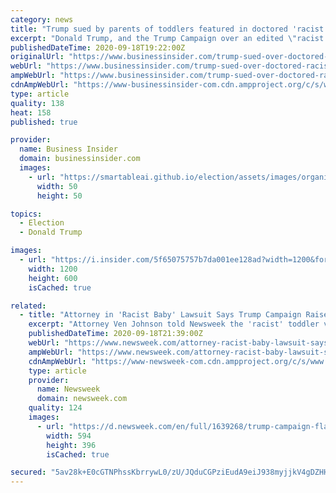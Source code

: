 ```yaml
---
category: news
title: "Trump sued by parents of toddlers featured in doctored 'racist baby' video"
excerpt: "Donald Trump, and the Trump Campaign over an edited \"racist baby\" video."
publishedDateTime: 2020-09-18T19:22:00Z
originalUrl: "https://www.businessinsider.com/trump-sued-over-doctored-racist-baby-twitter-video-carpe-donktum-2020-9"
webUrl: "https://www.businessinsider.com/trump-sued-over-doctored-racist-baby-twitter-video-carpe-donktum-2020-9"
ampWebUrl: "https://www.businessinsider.com/trump-sued-over-doctored-racist-baby-twitter-video-carpe-donktum-2020-9?amp"
cdnAmpWebUrl: "https://www-businessinsider-com.cdn.ampproject.org/c/s/www.businessinsider.com/trump-sued-over-doctored-racist-baby-twitter-video-carpe-donktum-2020-9?amp"
type: article
quality: 138
heat: 158
published: true

provider:
  name: Business Insider
  domain: businessinsider.com
  images:
    - url: "https://smartableai.github.io/election/assets/images/organizations/businessinsider.com-50x50.jpg"
      width: 50
      height: 50

topics:
  - Election
  - Donald Trump

images:
  - url: "https://i.insider.com/5f65075757b7da001ee128ad?width=1200&format=jpeg"
    width: 1200
    height: 600
    isCached: true

related:
  - title: "Attorney in 'Racist Baby' Lawsuit Says Trump Campaign Raised Money 'At The Expense of Two Little Kids'"
    excerpt: "Attorney Ven Johnson told Newsweek the 'racist' toddler video posted by Trump and his campaign, \"was absolutely done to advocate for what I believe to be a racist, despicable message against two little babies."
    publishedDateTime: 2020-09-18T21:39:00Z
    webUrl: "https://www.newsweek.com/attorney-racist-baby-lawsuit-says-trump-campaign-raised-money-expense-two-little-kids-1532986"
    ampWebUrl: "https://www.newsweek.com/attorney-racist-baby-lawsuit-says-trump-campaign-raised-money-expense-two-little-kids-1532986?amp=1"
    cdnAmpWebUrl: "https://www-newsweek-com.cdn.ampproject.org/c/s/www.newsweek.com/attorney-racist-baby-lawsuit-says-trump-campaign-raised-money-expense-two-little-kids-1532986?amp=1"
    type: article
    provider:
      name: Newsweek
      domain: newsweek.com
    quality: 124
    images:
      - url: "https://d.newsweek.com/en/full/1639268/trump-campaign-flag.jpg"
        width: 594
        height: 396
        isCached: true

secured: "5av28k+E0cGTNPhssKbrrywL0/zU/JQduCGPziEudA9eiJ938myjjkV4gDZHH4cGuAe9/wDZu1m1hQXFGxbUoE+o/zkyD80RbU9AEeM2PdHSwY2mykLepPsz/ZSW2op/x61Aumm6hZ1t2b07oxrZveTgv3Jc7FDlzBgwzA/IJX6nzTgrfp1SmWg/KWYj+oux8Y8QRpe8M61J49th22YI1/KwaHOzsYEKOzPrClGuigF5fbOmlLlcoXwKnWCHGnSzXxHmZtp5APK8CpxtXOOUVlrMrPkWd0CERtMBWP/PjlfsigYY6cJKBgJrdMW/QE8I81XnXrbzq54ihXPXRMbun7b3xKPjh+qUtiOTZOl4auA=;Ia4NtkgZStpjzxgoCXu4NA=="
---
```


